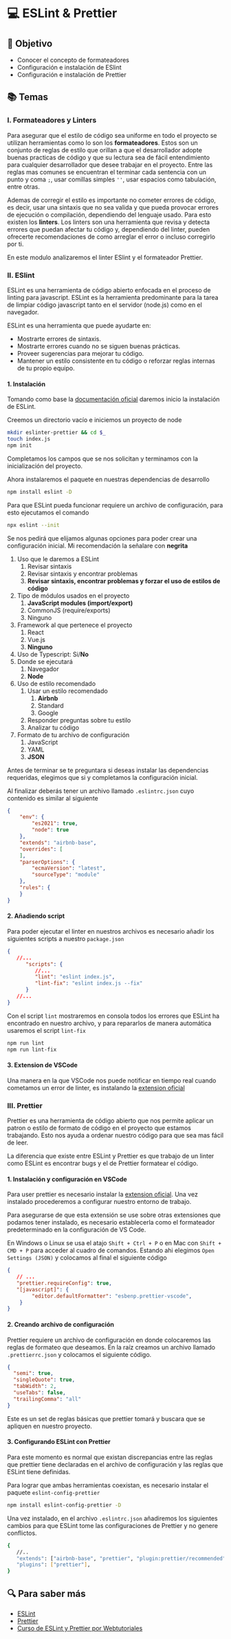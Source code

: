# :computer: ESLint & Prettier

## :book: Objetivo

- Conocer el concepto de formateadores
- Configuración e instalación de ESlint
- Configuración e instalación de Prettier

## :books: Temas

### I. Formateadores y Linters

Para asegurar que el estilo de código sea uniforme en todo el proyecto se utilizan herramientas como lo son los ****formateadores****. Estos son un conjunto de reglas de estilo que orillan a que el desarrollador adopte buenas practicas de código y que su lectura sea de fácil entendimiento para cualquier desarrollador que desee trabajar en el proyecto. Entre las reglas mas comunes se encuentran el terminar cada sentencia con un punto y coma `;`, usar comillas simples `''`, usar espacios como tabulación, entre otras.

Ademas de corregir el estilo es importante no cometer errores de código, es decir,  usar una sintaxis que no sea valida y que pueda provocar errores de ejecución o compilación, dependiendo del lenguaje usado. Para esto existen los ****linters****. Los linters son una herramienta que revisa y detecta errores que puedan afectar tu código y, dependiendo del linter, pueden ofrecerte recomendaciones de como arreglar el error o incluso corregirlo por ti.

En este modulo analizaremos el linter ESlint y el formateador Prettier.

### II. ESlint

ESLint es una herramienta de código abierto enfocada en el proceso de linting para javascript. ESLint es la herramienta predominante para la tarea de limpiar código javascript tanto en el servidor (node.js) como en el navegador.

ESLint es una herramienta que puede ayudarte en:

- Mostrarte errores de sintaxis.
- Mostrarte errores cuando no se siguen buenas prácticas.
- Proveer sugerencias para mejorar tu código.
- Mantener un estilo consistente en tu código o reforzar reglas internas de tu propio equipo.

#### 1. Instalación

Tomando como base la [documentación oficial](https://eslint.org/docs/latest/user-guide/getting-started) daremos inicio la instalación de ESLint.

Creemos un directorio vacío e iniciemos un proyecto de node

```bash
mkdir eslinter-prettier && cd $_
touch index.js
npm init
```

Completamos los campos que se nos solicitan y terminamos con la inicialización del proyecto.

Ahora instalaremos el paquete en nuestras dependencias de desarrollo

```bash
npm install eslint -D
```

Para que ESLint pueda funcionar requiere un archivo de configuración, para esto ejecutamos el comando

```bash
npx eslint --init
```

Se nos pedirá que elijamos algunas opciones para poder crear una configuración inicial.
Mi recomendación la señalare con **negrita**

1. Uso que le daremos a ESLint
   1. Revisar sintaxis
   2. Revisar sintaxis y encontrar problemas
   3. **Revisar sintaxis, encontrar problemas y forzar el uso de estilos de código**
2. Tipo de módulos usados en el proyecto
   1. **JavaScript modules (import/export)**
   2. CommonJS (require/exports)
   3. Ninguno
3. Framework al que pertenece el proyecto
   1. React
   2. Vue.js
   3. **Ninguno**
4. Uso de Typescript: Si/**No**
5. Donde se ejecutará
   1. Navegador
   2. **Node**
6. Uso de estilo recomendado
   1. Usar un estilo recomendado
      1. **Airbnb**
      2. Standard
      3. Google
   2. Responder preguntas sobre tu estilo
   3. Analizar tu código
7. Formato de tu archivo de configuración
   1. JavaScript
   2. YAML
   3. **JSON**

Antes de terminar se te preguntara si deseas instalar las dependencias requeridas, elegimos que si y completamos la configuración inicial.

Al finalizar deberás tener un archivo llamado `.eslintrc.json` cuyo contenido es similar al siguiente

```json
{
    "env": {
        "es2021": true,
        "node": true
    },
    "extends": "airbnb-base",
    "overrides": [
    ],
    "parserOptions": {
        "ecmaVersion": "latest",
        "sourceType": "module"
    },
    "rules": {
    }
}
```

#### 2. Añadiendo script

Para poder ejecutar el linter en nuestros archivos es necesario añadir los siguientes scripts a nuestro `package.json`

```json
{
   //...
      "scripts": {
         //...
         "lint": "eslint index.js",
         "lint-fix": "eslint index.js --fix"
      }
   //...
}
```

Con el script `lint` mostraremos en consola todos los errores que ESLint ha encontrado en nuestro archivo, y para repararlos de manera automática usaremos el script `lint-fix`

```bash
npm run lint
npm run lint-fix
```

#### 3. Extension de VSCode

Una manera en la que VSCode nos puede notificar en tiempo real cuando cometamos un error de linter, es instalando la [extension oficial](https://marketplace.visualstudio.com/items?itemName=dbaeumer.vscode-eslint)

### III. Prettier

Prettier es una herramienta de código abierto que nos permite aplicar un patron o estilo de formato de código en el proyecto que estamos trabajando. Esto nos ayuda a ordenar nuestro código para que sea mas fácil de leer.

La diferencia que existe entre ESLint y Prettier es que trabajo de un linter como ESLint es encontrar bugs y el de Prettier formatear el código.

#### 1. Instalación y configuración en VSCode

Para user prettier es necesario instalar la [extension oficial](https://marketplace.visualstudio.com/items?itemName=esbenp.prettier-vscode). Una vez instalado procederemos a configurar nuestro entorno de trabajo.

Para asegurarse de que esta extensión se use sobre otras extensiones que podamos tener instalado, es necesario establecerla como el formateador predeterminado en la configuración de VS Code.

En Windows o Linux se usa el atajo `Shift + Ctrl + P` o en Mac con `Shift + CMD + P` para acceder al cuadro de comandos. Estando ahi elegimos `Open Settings (JSON)` y colocamos al final el siguiente código

```json
{
   // ...
   "prettier.requireConfig": true,
   "[javascript]": {
        "editor.defaultFormatter": "esbenp.prettier-vscode",
    }
}
```

#### 2. Creando archivo de configuración

Prettier requiere un archivo de configuración en donde colocaremos las reglas de formateo que deseamos. En la raíz creamos un archivo llamado `.prettierrc.json` y colocamos el siguiente código.

```json
{
  "semi": true,
  "singleQuote": true,
  "tabWidth": 2,
  "useTabs": false,
  "trailingComma": "all"
}
```

Este es un set de reglas básicas que prettier tomará y buscara que se apliquen en nuestro proyecto.

#### 3. Configurando ESLint con Prettier

Para este momento es normal que existan discrepancias entre las reglas que prettier tiene declaradas en el archivo de configuración y las reglas que ESLint tiene definidas.

Para lograr que ambas herramientas coexistan, es necesario instalar el paquete `eslint-config-prettier`

```bash
npm install eslint-config-prettier -D
```

Una vez instalado, en el archivo `.eslintrc.json` añadiremos los siguientes cambios para que ESLint tome las configuraciones de Prettier y no genere conflictos.

```bash
{
   //..
   "extends": ["airbnb-base", "prettier", "plugin:prettier/recommended"],
   "plugins": ["prettier"],
}
```

## :mag: Para saber más

- [ESLint](https://eslint.org/)
- [Prettier](https://prettier.io/)
- [Curso de ESLint y Prettier por Webtutoriales](https://www.youtube.com/playlist?list=PL_7HoiqMMaOdn9_NO7hoq6ie95qeksszX)
